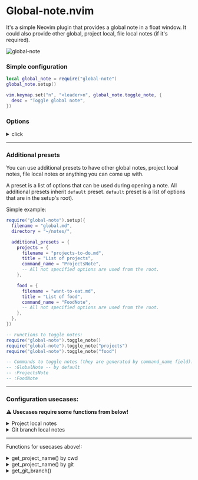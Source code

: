 # Global-note.nvim
It's a simple Neovim plugin that provides a global note in a float window.
It could also provide other global, project local, file local notes (if it's required).

![global-note](https://github.com/backdround/global-note.nvim/assets/17349169/0981e267-aa95-407e-bc6d-a23aee9ecac5)

### Simple configuration

```lua
local global_note = require("global-note")
global_note.setup()

vim.keymap.set("n", "<leader>n", global_note.toggle_note, {
  desc = "Toggle global note",
})
```

### Options
<details><summary>click</summary>
All options here are default:

```lua
{
  -- Filename to use for default note (preset).
  -- string or fun(): string
  filename = "global.md",

  -- Directory to keep default note (preset).
  -- string or fun(): string
  directory = vim.fn.stdpath("data") .. "/global-note/",

  -- Floating window title.
  -- string or fun(): string
  title = "Global note",

  -- Ex command name.
  -- string
  command_name = "GlobalNote",

  -- A nvim_open_win config to show float window.
  -- table or fun(): table
  window_config = function()
    local window_height = vim.api.nvim_list_uis()[1].height
    local window_width = vim.api.nvim_list_uis()[1].width
    return {
      relative = "editor",
      border = "single",
      title = "Note",
      title_pos = "center",
      width = math.floor(0.7 * window_width),
      height = math.floor(0.85 * window_height),
      row = math.floor(0.05 * window_height),
      col = math.floor(0.15 * window_width),
    }
  end,

  -- It's called after the window creation.
  -- fun(buffer_id: number, window_id: number)
  post_open = function(_, _) end,

  -- Whether to use autosave. Autosave saves buffer on closing window
  -- or exiting Neovim.
  -- boolean
  autosave = true,

  -- Additional presets to create other global, project local, file local
  -- and other notes.
  -- { [name]: table } - tables there have the same fields as the current table.
  additional_presets = {},
}
```

</details>

<!-- panvimdoc-ignore-start -->

---

<!-- panvimdoc-ignore-end -->

### Additional presets
You can use additional presets to have other global notes, project
local notes, file local notes or anything you can come up with.

A preset is a list of options that can be used during opening a note.
All additional presets inherit `default` preset. `default` preset is a
list of options that are in the setup's root).

Simple example:

```lua
require("global-note").setup({
  filename = "global.md",
  directory = "~/notes/",

  additional_presets = {
    projects = {
      filename = "projects-to-do.md",
      title = "List of projects",
      command_name = "ProjectsNote",
      -- All not specified options are used from the root.
    },

    food = {
      filename = "want-to-eat.md",
      title = "List of food",
      command_name = "FoodNote",
      -- All not specified options are used from the root.
    },
  },
})

-- Functions to toggle notes:
require("global-note").toggle_note()
require("global-note").toggle_note("projects")
require("global-note").toggle_note("food")

-- Commands to toggle notes (they are generated by command_name field):
-- :GlobalNote -- by default
-- :ProjectsNote
-- :FoodNote
```

<!-- panvimdoc-ignore-start -->

---

<!-- panvimdoc-ignore-end -->

### Configuration usecases:

:warning: **Usecases require some functions from below!**

<details><summary>Project local notes</summary>

```lua
local global_note = require("global-note")
global_note.setup({
  additional_presets = {
    project_local = {
      command_name = "ProjectNote",

      filename = function()
        return get_project_name() .. ".md"
      end,

      title = "Project note",
    },
  }
})

vim.keymap.set("n", "<leader>n", function()
  global_note.toggle_note("project_local")
end, {
  desc = "Toggle project note",
})
```

</details>

<details><summary>Git branch local notes</summary>

```lua
local global_note = require("global-note")
global_note.setup({
  additional_presets = {
    git_branch_local = {
      command_name = "GitBranchNote",

      directory = function()
        return vim.fn.stdpath("data") .. "/global-note/" .. get_project_name()
      end,

      filename = function()
        local git_branch = get_git_branch()
        if git_branch == nil then
          return nil
        end
        return get_git_branch():gsub("[^%w-]", "-") .. ".md"
      end,

      title = get_git_branch,
    },
  }
})

vim.keymap.set("n", "<leader>n", function()
  global_note.toggle_note("git_branch_local")
end, {
  desc = "Toggle git branch note",
})
```

</details>

<!-- panvimdoc-ignore-start -->

---

<!-- panvimdoc-ignore-end -->

Functions for usecases above!:

<details><summary>get_project_name() by cwd</summary>

```lua
local get_project_name = function()
  local project_directory, err = vim.loop.cwd()
  if project_directory == nil then
    vim.notify(err, vim.log.levels.WARN)
    return nil
  end

  local project_name = vim.fs.basename(project_directory)
  if project_name == nil then
    vim.notify("Unable to get the project name", vim.log.levels.WARN)
    return nil
  end

  return project_name
end
```

</details>

<details><summary>get_project_name() by git</summary>

```lua
local get_project_name = function()
  local result = vim.system({
    "git",
    "rev-parse",
    "--show-toplevel",
  }, {
    text = true,
  }):wait()

  if result.stderr ~= "" then
    vim.notify(result.stderr, vim.log.levels.WARN)
    return nil
  end

  local project_directory = result.stdout:gsub("\n", "")

  local project_name = vim.fs.basename(project_directory)
  if project_name == nil then
    vim.notify("Unable to get the project name", vim.log.levels.WARN)
    return nil
  end

  return project_name
end
```

</details>

<details><summary>get_git_branch()</summary>

```lua
local get_project_name = function()
  local result = vim.system({
    "git",
    "symbolic-ref",
    "--short",
    "HEAD",
  }, {
    text = true,
  }):wait()

  if result.stderr ~= "" then
    vim.notify(result.stderr, vim.log.levels.WARN)
    return nil
  end

  return result.stdout:gsub("\n", "")
end
```

</details>
